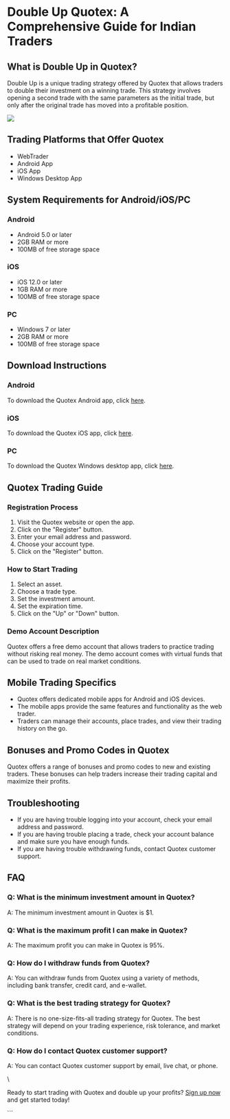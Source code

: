 # Double Up Quotex: A Comprehensive Guide for Indian Traders

## What is Double Up in Quotex?

Double Up is a unique trading strategy offered by Quotex that allows
traders to double their investment on a winning trade. This strategy
involves opening a second trade with the same parameters as the initial
trade, but only after the original trade has moved into a profitable
position.

[![](https://static.quotex.io/files/4_en/300_250.jpg)](https://traff.sbs/brokerqxlid)

## Trading Platforms that Offer Quotex

-   WebTrader
-   Android App
-   iOS App
-   Windows Desktop App

## System Requirements for Android/iOS/PC

### Android

-   Android 5.0 or later
-   2GB RAM or more
-   100MB of free storage space

### iOS

-   iOS 12.0 or later
-   1GB RAM or more
-   100MB of free storage space

### PC

-   Windows 7 or later
-   2GB RAM or more
-   100MB of free storage space

## Download Instructions

### Android

To download the Quotex Android app, click
[here](\%22https://traff.sbs/brokerqxsignup\%22).

### iOS

To download the Quotex iOS app, click
[here](\%22https://traff.sbs/brokerqxsignup\%22).

### PC

To download the Quotex Windows desktop app, click
[here](\%22https://traff.sbs/brokerqxsignup\%22).

## Quotex Trading Guide

### Registration Process

1.  Visit the Quotex website or open the app.
2.  Click on the "Register" button.
3.  Enter your email address and password.
4.  Choose your account type.
5.  Click on the "Register" button.

### How to Start Trading

1.  Select an asset.
2.  Choose a trade type.
3.  Set the investment amount.
4.  Set the expiration time.
5.  Click on the "Up" or "Down" button.

### Demo Account Description

Quotex offers a free demo account that allows traders to practice
trading without risking real money. The demo account comes with virtual
funds that can be used to trade on real market conditions.

## Mobile Trading Specifics

-   Quotex offers dedicated mobile apps for Android and iOS devices.
-   The mobile apps provide the same features and functionality as the
    web trader.
-   Traders can manage their accounts, place trades, and view their
    trading history on the go.

## Bonuses and Promo Codes in Quotex

Quotex offers a range of bonuses and promo codes to new and existing
traders. These bonuses can help traders increase their trading capital
and maximize their profits.

## Troubleshooting

-   If you are having trouble logging into your account, check your
    email address and password.
-   If you are having trouble placing a trade, check your account
    balance and make sure you have enough funds.
-   If you are having trouble withdrawing funds, contact Quotex customer
    support.

## FAQ

### Q: What is the minimum investment amount in Quotex?

A: The minimum investment amount in Quotex is \$1.

### Q: What is the maximum profit I can make in Quotex?

A: The maximum profit you can make in Quotex is 95%.

### Q: How do I withdraw funds from Quotex?

A: You can withdraw funds from Quotex using a variety of methods,
including bank transfer, credit card, and e-wallet.

### Q: What is the best trading strategy for Quotex?

A: There is no one-size-fits-all trading strategy for Quotex. The best
strategy will depend on your trading experience, risk tolerance, and
market conditions.

### Q: How do I contact Quotex customer support?

A: You can contact Quotex customer support by email, live chat, or
phone.

\

Ready to start trading with Quotex and double up your profits? [Sign up
now](\%22https://traff.sbs/brokerqxsignup\%22) and get started today!

\`\`\`

